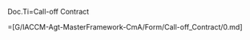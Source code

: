 Doc.Ti=<span class="param">Call-off Contract</span>

=[G/IACCM-Agt-MasterFramework-CmA/Form/Call-off_Contract/0.md]